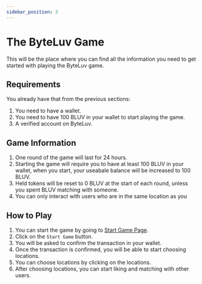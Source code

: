 ```yaml
---
sidebar_position: 3
---
```


# The ByteLuv Game

This will be the place where you can find all the information you need to get started with playing the ByteLuv game.

## Requirements

You already have that from the previous sections:
1. You need to have a wallet.
2. You need to have 100 BLUV in your wallet to start playing the game.
3. A verified account on ByteLuv.

## Game Information

1. One round of the game will last for 24 hours.
2. Starting the game will require you to have at least 100 BLUV in your wallet, when you start, your useabale balance will be increased to 100 BLUV.
3. Held tokens will be reset to 0 BLUV at the start of each round, unless you spent BLUV matching with someone.
4. You can only interact with users who are in the same location as you

## How to Play

1. You can start the game by going to [Start Game Page](https://beta.byteluv.network/game).
2. Click on the `Start Game` button.
3. You will be asked to confirm the transaction in your wallet.
4. Once the transaction is confirmed, you will be able to start choosing locations.
5. You can choose locations by clicking on the locations.
6. After choosing locations, you can start liking and matching with other users.